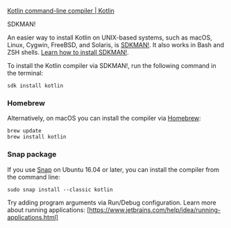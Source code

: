 [Kotlin command-line compiler | Kotlin](https://kotlinlang.org/docs/command-line.html#sdkman)

SDKMAN!﻿[](https://kotlinlang.org/docs/command-line.html#sdkman)

An easier way to install Kotlin on UNIX-based systems, such as macOS, Linux, Cygwin, FreeBSD, and Solaris, is [SDKMAN!](https://sdkman.io). It also works in Bash and ZSH shells. [Learn how to install SDKMAN!](https://sdkman.io/install).

To install the Kotlin compiler via SDKMAN!, run the following command in the terminal:

    sdk install kotlin

### Homebrew﻿[](https://kotlinlang.org/docs/command-line.html#homebrew)

Alternatively, on macOS you can install the compiler via [Homebrew](https://brew.sh/):

    brew update
    brew install kotlin

### Snap package﻿[](https://kotlinlang.org/docs/command-line.html#snap-package)

If you use [Snap](https://snapcraft.io/) on Ubuntu 16.04 or later, you can install the compiler from the command line:

    sudo snap install --classic kotlin

Try adding program arguments via Run/Debug configuration.
Learn more about running applications: [https://www.jetbrains.com/help/idea/running-applications.html]
